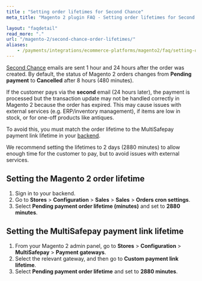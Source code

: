 ```yaml
---
title : "Setting order lifetimes for Second Chance"
meta_title: "Magento 2 plugin FAQ - Setting order lifetimes for Second Chance - MultiSafepay Docs"

layout: "faqdetail"
read_more: "."
url: "/magento-2/second-chance-order-lifetimes/"
aliases:
    - /payments/integrations/ecommerce-platforms/magento2/faq/setting-order-lifetimes-second-chance/
---
```


[Second Chance](/features/second-chance/) emails are sent 1 hour and 24 hours after the order was created. By default, the status of Magento 2 orders changes from **Pending payment** to **Cancelled** after 8 hours (480 minutes).

If the customer pays via the **second** email (24 hours later), the payment is processed but the transaction update may not be handled correctly in Magento 2 because the order has expired. This may cause issues with external services (e.g. ERP/inventory management), if items are low in stock, or for one-off products like antiques.

To avoid this, you must match the order lifetime to the MultiSafepay payment link lifetime in your [backend](/glossaries/multisafepay-glossary/#backend).

We recommend setting the lifetimes to 2 days (2880 minutes) to allow enough time for the customer to pay, but to avoid issues with external services. 


## Setting the Magento 2 order lifetime

1. Sign in to your backend.
2. Go to **Stores** > **Configuration** > **Sales** > **Sales** > **Orders cron settings**.
3. Select **Pending payment order lifetime (minutes)** and set to **2880 minutes**.

## Setting the MultiSafepay payment link lifetime

1. From your Magento 2 admin panel, go to **Stores** > **Configuration** > **MultiSafepay** > **Payment gateways**.
2. Select the relevant gateway, and then go to **Custom payment link lifetime**.
3. Select **Pending payment order lifetime** and set to **2880 minutes**.

